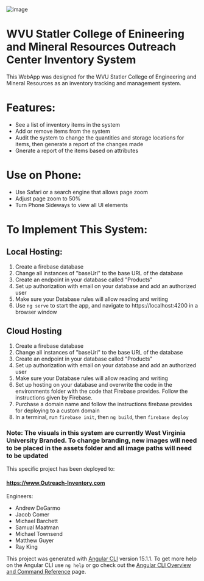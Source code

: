 ![image](https://user-images.githubusercontent.com/89492411/235502463-a1d47a7b-bdc6-4d27-b457-487173d891a5.png)
# WVU Statler College of Enineering and Mineral Resources Outreach Center Inventory System

This WebApp was designed for the WVU Statler College of Engineering and Mineral Resources as an inventory tracking and management system. 

# Features:
- See a list of inventory items in the system
- Add or remove items from the system
- Audit the system to change the quantities and storage locations for items, then generate a report of the changes made
- Gnerate a report of the items based on attributes

# Use on Phone:
- Use Safari or a search engine that allows page zoom
- Adjust page zoom to 50%
- Turn Phone Sideways to view all UI elements

# To Implement This System:
## Local Hosting:
1. Create a firebase database
2. Change all instances of "baseUrl" to the base URL of the database
3. Create an endpoint in your database called "Products"
4. Set up authorization with email on your database and add an authorized user
6. Make sure your Database rules will allow reading and writing
7. Use `ng serve` to start the app, and navigate to https://localhost:4200 in a browser window

## Cloud Hosting
1. Create a firebase database
2. Change all instances of "baseUrl" to the base URL of the database
3. Create an endpoint in your database called "Products"
4. Set up authorization with email on your database and add an authorized user
6. Make sure your Database rules will allow reading and writing
7. Set up hosting on your database and overwrite the code in the environments folder with the code that Firebase provides. Follow the instructions given by Firebase. 
8. Purchase a domain name and follow the instructions firebase provides for deploying to a custom domain
9. In a terminal, run `firebase init`, then `ng build`, then `firebase deploy`

### Note: The visuals in this system are currently West Virginia University Branded. To change branding, new images will need to be placed in the assets folder and all image paths will need to be updated


This specific project has been deployed to:
#### https://www.Outreach-Inventory.com

Engineers:
- Andrew DeGarmo
- Jacob Comer
- Michael Barchett
- Samual Maatman
- Michael Townsend
- Matthew Guyer
- Ray King

This project was generated with [Angular CLI](https://github.com/angular/angular-cli) version 15.1.1.
To get more help on the Angular CLI use `ng help` or go check out the [Angular CLI Overview and Command Reference](https://angular.io/cli) page.
